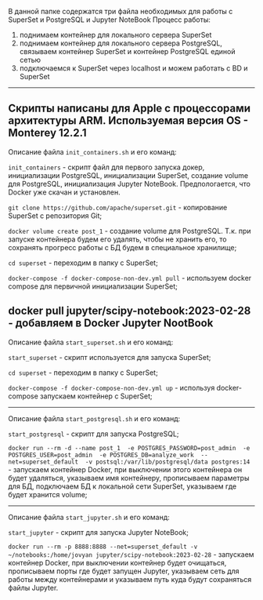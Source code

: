 В данной папке содержатся три файла необходимых для работы с SuperSet и PostgreSQL и Jupyter NoteBook
Процесс работы:
1) поднимаем контейнер для локального сервера SuperSet
2) поднимаем контейнер для локального сервера PostgreSQL, связываем контейнер SuperSet и контейнер PostgreSQL единой сетью
3) подключаемся к SuperSet через localhost и можем работать с BD и SuperSet

---
Скрипты написаны для Apple с процессорами архитектуры ARM. Используемая версия OS - Monterey 12.2.1
---

Описание файла `init_containers.sh` и его команд:

`init_containers` - скрипт файл для первого запуска докер, инициализации PostgreSQL, инициализации SuperSet, создание volume для PostgreSQL, инициализация Jupyter NoteBook. Предпологается, что Docker уже скачан и установлен.

`git clone https://github.com/apache/superset.git` - копирование SuperSet с репозитория Git;

`docker volume create post_1` - создание volume для PostgreSQL. Т.к. при запуске контейнера будем его удалять, чтобы не хранить его, то сохранять прогресс работы с БД будем в специальное хранилище;

`cd superset` - переходим в папку с SuperSet;

`docker-compose -f docker-compose-non-dev.yml pull` - используем docker compose для первичной инициализации SuperSet;

docker pull jupyter/scipy-notebook:2023-02-28 - добавляем в Docker Jupyter NootBook
---

Описание файла `start_superset.sh` и его команд:

`start_superset` - скрипт используется для запуска SuperSet;

  
`cd superset` - переходим в папку с SuperSet;

`docker-compose -f docker-compose-non-dev.yml up` - используя docker-compose запускаем контейнер с SuperSet;

---

Описание файла `start_postgresql.sh` и его команд:

`start_postgresql` - скрипт для запуска PostgreSQL;

`docker run --rm -d --name post_1 
  -e POSTGRES_PASSWORD=post_admin 
  -e POSTGRES_USER=post_admin 
  -e POSTGRES_DB=analyze_work 
  --net=superset_default 
  -v postsql:/var/lib/postgresql/data postgres:14` - запускаем контейнер Docker, при выключении этого контейнера он будет удаляться, указываем имя контейнеру, прописываем параметры для БД, подключаем БД к локальной сети SuperSet, указываем где будет хранится volume;
  
---

Описание файла `start_jupyter.sh` и его команд:

`start_jupyter` - скрипт для запуска Jupyter NoteBook;

`docker run --rm -p 8888:8888 --net=superset_default -v ~/notebooks:/home/jovyan jupyter/scipy-notebook:2023-02-28` - запускаем контейнер Docker, при выключении контейнер будет очищаться, прописываем порты где будет запущен Jupyter, указываем сеть для работы между контейнерами и указываем путь куда будут сохраняться файлы Jupyter.
